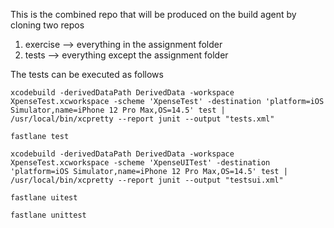 This is the combined repo that will be produced on the build agent by cloning two repos

1) exercise --> everything in the assignment folder
2) tests --> everything except the assignment folder

The tests can be executed as follows

`xcodebuild -derivedDataPath DerivedData -workspace XpenseTest.xcworkspace -scheme 'XpenseTest' -destination 'platform=iOS Simulator,name=iPhone 12 Pro Max,OS=14.5' test | /usr/local/bin/xcpretty --report junit --output "tests.xml"`

`fastlane test`


`xcodebuild -derivedDataPath DerivedData -workspace XpenseTest.xcworkspace -scheme 'XpenseUITest' -destination 'platform=iOS Simulator,name=iPhone 12 Pro Max,OS=14.5' test | /usr/local/bin/xcpretty --report junit --output "testsui.xml"`

`fastlane uitest`

`fastlane unittest`

